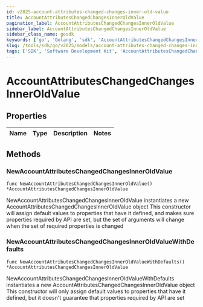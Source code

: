 ```yaml
---
id: v2025-account-attributes-changed-changes-inner-old-value
title: AccountAttributesChangedChangesInnerOldValue
pagination_label: AccountAttributesChangedChangesInnerOldValue
sidebar_label: AccountAttributesChangedChangesInnerOldValue
sidebar_class_name: gosdk
keywords: ['go', 'Golang', 'sdk', 'AccountAttributesChangedChangesInnerOldValue', 'V2025AccountAttributesChangedChangesInnerOldValue'] 
slug: /tools/sdk/go/v2025/models/account-attributes-changed-changes-inner-old-value
tags: ['SDK', 'Software Development Kit', 'AccountAttributesChangedChangesInnerOldValue', 'V2025AccountAttributesChangedChangesInnerOldValue']
---
```


# AccountAttributesChangedChangesInnerOldValue

## Properties

Name | Type | Description | Notes
------------ | ------------- | ------------- | -------------

## Methods

### NewAccountAttributesChangedChangesInnerOldValue

`func NewAccountAttributesChangedChangesInnerOldValue() *AccountAttributesChangedChangesInnerOldValue`

NewAccountAttributesChangedChangesInnerOldValue instantiates a new AccountAttributesChangedChangesInnerOldValue object
This constructor will assign default values to properties that have it defined,
and makes sure properties required by API are set, but the set of arguments
will change when the set of required properties is changed

### NewAccountAttributesChangedChangesInnerOldValueWithDefaults

`func NewAccountAttributesChangedChangesInnerOldValueWithDefaults() *AccountAttributesChangedChangesInnerOldValue`

NewAccountAttributesChangedChangesInnerOldValueWithDefaults instantiates a new AccountAttributesChangedChangesInnerOldValue object
This constructor will only assign default values to properties that have it defined,
but it doesn't guarantee that properties required by API are set


